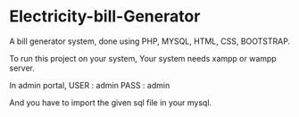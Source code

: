 # Electricity-bill-Generator
A bill generator system, done using  PHP, MYSQL, HTML, CSS, BOOTSTRAP.

 To run this project on your system, Your system needs xampp or wampp server.

In admin portal, USER : admin PASS : admin

And you have to import the given sql file in your mysql.
